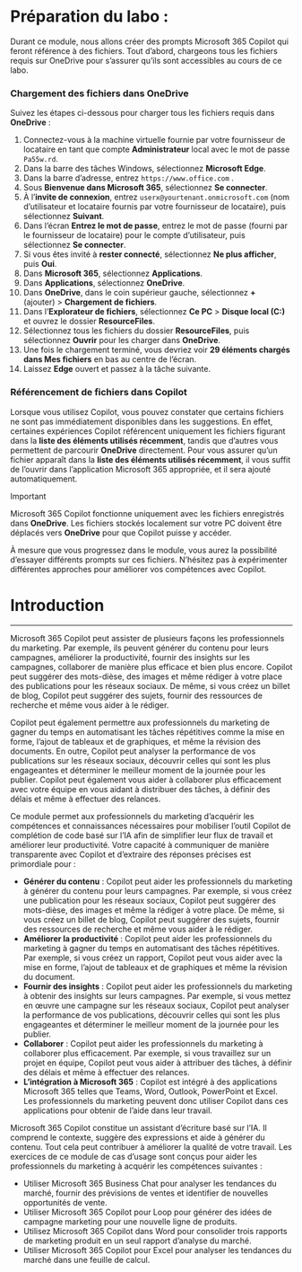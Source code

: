 # Préparation du labo :

Durant ce module, nous allons créer des prompts Microsoft 365 Copilot qui feront référence à des fichiers. Tout d’abord, chargeons tous les fichiers requis sur OneDrive pour s’assurer qu’ils sont accessibles au cours de ce labo.


### Chargement des fichiers dans OneDrive

Suivez les étapes ci-dessous pour charger tous les fichiers requis dans **OneDrive** :

1. Connectez-vous à la machine virtuelle fournie par votre fournisseur de locataire en tant que compte **Administrateur** local avec le mot de passe `Pa55w.rd`.
2. Dans la barre des tâches Windows, sélectionnez **Microsoft Edge**.
3. Dans la barre d’adresse, entrez `https://www.office.com` .
4. Sous **Bienvenue dans Microsoft 365**, sélectionnez **Se connecter**.
5. À l’**invite de connexion**, entrez `userx@yourtenant.onmicrosoft.com` (nom d’utilisateur et locataire fournis par votre fournisseur de locataire), puis sélectionnez **Suivant**.
6. Dans l’écran **Entrez le mot de passe**, entrez le mot de passe (fourni par le fournisseur de locataire) pour le compte d’utilisateur, puis sélectionnez **Se connecter**.
7. Si vous êtes invité à **rester connecté**, sélectionnez **Ne plus afficher**, puis **Oui**.
8. Dans **Microsoft 365**, sélectionnez **Applications**.
9. Dans **Applications**, sélectionnez **OneDrive**.
10. Dans **OneDrive**, dans le coin supérieur gauche, sélectionnez **+** (ajouter) > **Chargement de fichiers**.
11. Dans l’**Explorateur de fichiers**, sélectionnez **Ce PC** > **Disque local (C:)** et ouvrez le dossier **ResourceFiles**.
12. Sélectionnez tous les fichiers du dossier **ResourceFiles**, puis sélectionnez **Ouvrir** pour les charger dans **OneDrive**.
13. Une fois le chargement terminé, vous devriez voir **29 éléments chargés dans Mes fichiers** en bas au centre de l’écran.
14. Laissez **Edge** ouvert et passez à la tâche suivante.

### Référencement de fichiers dans Copilot

Lorsque vous utilisez Copilot, vous pouvez constater que certains fichiers ne sont pas immédiatement disponibles dans les suggestions. En effet, certaines expériences Copilot référencent uniquement les fichiers figurant dans la **liste des éléments utilisés récemment**, tandis que d’autres vous permettent de parcourir **OneDrive** directement. Pour vous assurer qu’un fichier apparaît dans la **liste des éléments utilisés récemment**, il vous suffit de l’ouvrir dans l’application Microsoft 365 appropriée, et il sera ajouté automatiquement.

> [!IMPORTANT]
> Microsoft 365 Copilot fonctionne uniquement avec les fichiers enregistrés dans **OneDrive**. Les fichiers stockés localement sur votre PC doivent être déplacés vers **OneDrive** pour que Copilot puisse y accéder.

À mesure que vous progressez dans le module, vous aurez la possibilité d’essayer différents prompts sur ces fichiers. N’hésitez pas à expérimenter différentes approches pour améliorer vos compétences avec Copilot.
# Introduction
---
Microsoft 365 Copilot peut assister de plusieurs façons les professionnels du marketing. Par exemple, ils peuvent générer du contenu pour leurs campagnes, améliorer la productivité, fournir des insights sur les campagnes, collaborer de manière plus efficace et bien plus encore. Copilot peut suggérer des mots-dièse, des images et même rédiger à votre place des publications pour les réseaux sociaux. De même, si vous créez un billet de blog, Copilot peut suggérer des sujets, fournir des ressources de recherche et même vous aider à le rédiger.

Copilot peut également permettre aux professionnels du marketing de gagner du temps en automatisant les tâches répétitives comme la mise en forme, l’ajout de tableaux et de graphiques, et même la révision des documents. En outre, Copilot peut analyser la performance de vos publications sur les réseaux sociaux, découvrir celles qui sont les plus engageantes et déterminer le meilleur moment de la journée pour les publier. Copilot peut également vous aider à collaborer plus efficacement avec votre équipe en vous aidant à distribuer des tâches, à définir des délais et même à effectuer des relances.

Ce module permet aux professionnels du marketing d’acquérir les compétences et connaissances nécessaires pour mobiliser l’outil Copilot de complétion de code basé sur l’IA afin de simplifier leur flux de travail et améliorer leur productivité. Votre capacité à communiquer de manière transparente avec Copilot et d’extraire des réponses précises est primordiale pour :

 -  **Générer du contenu** : Copilot peut aider les professionnels du marketing à générer du contenu pour leurs campagnes. Par exemple, si vous créez une publication pour les réseaux sociaux, Copilot peut suggérer des mots-dièse, des images et même la rédiger à votre place. De même, si vous créez un billet de blog, Copilot peut suggérer des sujets, fournir des ressources de recherche et même vous aider à le rédiger.
 -  **Améliorer la productivité** : Copilot peut aider les professionnels du marketing à gagner du temps en automatisant des tâches répétitives. Par exemple, si vous créez un rapport, Copilot peut vous aider avec la mise en forme, l’ajout de tableaux et de graphiques et même la révision du document.
 -  **Fournir des insights** : Copilot peut aider les professionnels du marketing à obtenir des insights sur leurs campagnes. Par exemple, si vous mettez en œuvre une campagne sur les réseaux sociaux, Copilot peut analyser la performance de vos publications, découvrir celles qui sont les plus engageantes et déterminer le meilleur moment de la journée pour les publier.
 -  **Collaborer** : Copilot peut aider les professionnels du marketing à collaborer plus efficacement. Par exemple, si vous travaillez sur un projet en équipe, Copilot peut vous aider à attribuer des tâches, à définir des délais et même à effectuer des relances.
 -  **L’intégration à Microsoft 365** : Copilot est intégré à des applications Microsoft 365 telles que Teams, Word, Outlook, PowerPoint et Excel. Les professionnels du marketing peuvent donc utiliser Copilot dans ces applications pour obtenir de l’aide dans leur travail.

Microsoft 365 Copilot constitue un assistant d’écriture basé sur l’IA. Il comprend le contexte, suggère des expressions et aide à générer du contenu. Tout cela peut contribuer à améliorer la qualité de votre travail. Les exercices de ce module de cas d’usage sont conçus pour aider les professionnels du marketing à acquérir les compétences suivantes :

 -  Utiliser Microsoft 365 Business Chat pour analyser les tendances du marché, fournir des prévisions de ventes et identifier de nouvelles opportunités de vente.
 -  Utiliser Microsoft 365 Copilot pour Loop pour générer des idées de campagne marketing pour une nouvelle ligne de produits.
 -  Utilisez Microsoft 365 Copilot dans Word pour consolider trois rapports de marketing produit en un seul rapport d’analyse du marché.
 -  Utiliser Microsoft 365 Copilot pour Excel pour analyser les tendances du marché dans une feuille de calcul.
